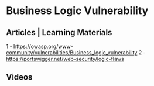 # Business Logic Vulnerability

## Articles | Learning Materials
1 - https://owasp.org/www-community/vulnerabilities/Business_logic_vulnerability
2 - https://portswigger.net/web-security/logic-flaws  

## Videos
